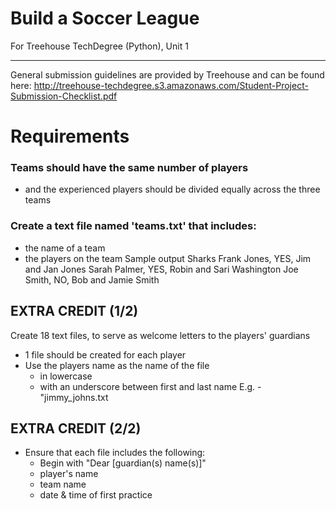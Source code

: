# Build a Soccer League
For Treehouse TechDegree (Python), Unit 1

---
General submission guidelines are provided by Treehouse and can be found here: http://treehouse-techdegree.s3.amazonaws.com/Student-Project-Submission-Checklist.pdf


# Requirements
### Teams should have the same number of players
* and the experienced players should be divided equally across the three teams
### Create a text file named 'teams.txt' that includes:
* the name of a team
* the players on the team
Sample output
        Sharks
        Frank Jones, YES, Jim and Jan Jones
        Sarah Palmer, YES, Robin and Sari Washington
        Joe Smith, NO, Bob and Jamie Smith

## EXTRA CREDIT (1/2)
Create 18 text files, to serve as welcome letters to the players' guardians
* 1 file should be created for each player
* Use the players name as the name of the file
  * in lowercase
  * with an underscore between first and last name
        E.g. - "jimmy_johns.txt

## EXTRA CREDIT (2/2)
* Ensure that each file includes the following: 
    * Begin with "Dear [guardian(s) name(s)]"
    * player's name
    * team name
    * date & time of first practice


